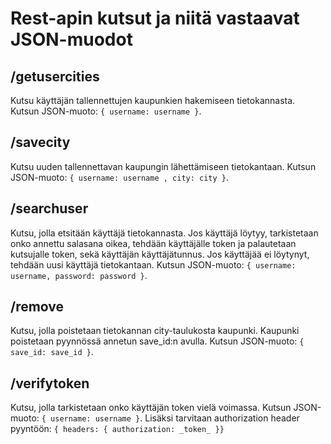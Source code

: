 # Rest-apin kutsut ja niitä vastaavat JSON-muodot

## /getusercities
Kutsu käyttäjän tallennettujen kaupunkien hakemiseen tietokannasta. 
Kutsun JSON-muoto: `{ username: username }`.

## /savecity
Kutsu uuden tallennettavan kaupungin lähettämiseen tietokantaan. Kutsun JSON-muoto:
`{ username: username , city: city }`.

## /searchuser
Kutsu, jolla etsitään käyttäjä tietokannasta. Jos käyttäjä löytyy, tarkistetaan onko annettu salasana oikea,
tehdään käyttäjälle token ja palautetaan kutsujalle token, sekä käyttäjän käyttäjätunnus. Jos käyttäjää
ei löytynyt, tehdään uusi käyttäjä tietokantaan. Kutsun JSON-muoto: `{ username: username, password: password }`.

## /remove
Kutsu, jolla poistetaan tietokannan city-taulukosta kaupunki. Kaupunki poistetaan pyynnössä annetun save_id:n avulla.
Kutsun JSON-muoto: `{ save_id: save_id }`.

## /verifytoken
Kutsu, jolla tarkistetaan onko käyttäjän token vielä voimassa. Kutsun JSON-muoto: `{ username: username }`.
Lisäksi tarvitaan authorization header pyyntöön: `{ headers: { authorization: _token_ }}`